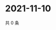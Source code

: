 # 2021-11-10

共 0 条

<!-- BEGIN WEIBO -->
<!-- 最后更新时间 Wed Nov 10 2021 06:11:09 GMT+0800 (China Standard Time) -->

<!-- END WEIBO -->
